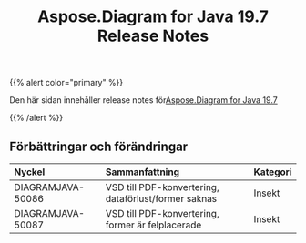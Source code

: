 ﻿---
title: Aspose.Diagram for Java 19.7 Release Notes
type: docs
weight: 60
url: /sv/java/aspose-diagram-for-java-19-7-release-notes/
---
{{% alert color="primary" %}} 

Den här sidan innehåller release notes för[Aspose.Diagram for Java 19.7](https://docs.aspose.com/diagram/java/aspose-diagram-for-java-19-7-release-notes/)

{{% /alert %}} 
## **Förbättringar och förändringar**

|**Nyckel**|**Sammanfattning**|**Kategori**|
|:- |:- |:- |
|DIAGRAMJAVA-50086|VSD till PDF-konvertering, dataförlust/former saknas|Insekt|
|DIAGRAMJAVA-50087|VSD till PDF-konvertering, former är felplacerade|Insekt|

